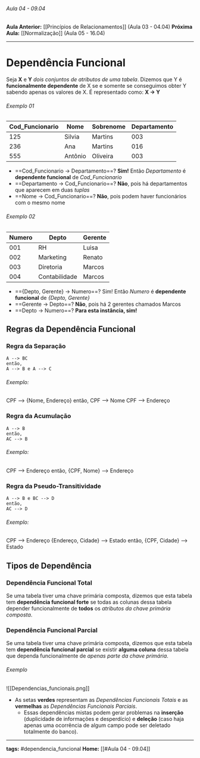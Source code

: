 ###### Aula 04 - 09.04
**Aula Anterior:** [[Princípios de Relacionamentos]] (Aula 03 - 04.04)
**Próxima Aula:** [[Normalização]] (Aula 05 - 16.04)

---
# Dependência Funcional
Seja **X** e **Y** *dois conjuntos de atributos de uma tabela*. Dizemos que Y é **funcionalmente dependente** de X se e somente se conseguimos obter Y sabendo apenas os valores de X. 
É representado como: **X -> Y**

###### Exemplo 01

| Cod_Funcionario | Nome    | Sobrenome | Departamento |
| --------------- | ------- | --------- | ------------ |
| 125             | Silvia  | Martins   | 003          |
| 236             | Ana     | Martins   | 016          |
| 555             | Antônio | Oliveira  | 003          |
- ==Cod_Funcionario -> Departamento==? **Sim!** Então *Departamento* é **dependente funcional** de *Cod_Funcionario*
- ==Departamento -> Cod_Funcionario==? **Não**, pois há departamentos que aparecem em duas *tuplas*
- ==Nome -> Cod_Funcionario==? **Não**, pois podem haver funcionários com o mesmo nome

###### Exemplo 02

| Numero | Depto         | Gerente |
| ------ | ------------- | ------- |
| 001    | RH            | Luisa   |
| 002    | Marketing     | Renato  |
| 003    | Diretoria     | Marcos  |
| 004    | Contabilidade | Marcos  |
- =={Depto, Gerente} -> Numero==? Sim! Então *Numero* é **dependente funcional** de *{Depto, Gerente}*
- ==Gerente -> Depto==? **Não**, pois há 2 gerentes chamados Marcos
- ==Depto -> Numero==? **Para esta instância, sim!**

## Regras da Dependência Funcional
### Regra da Separação

```
A --> BC
então,
A --> B e A --> C
```
###### Exemplo:
CPF --> {Nome, Endereço}
então,
CPF --> Nome 
CPF --> Endereço

### Regra da Acumulação

```
A --> B
então,
AC --> B
```
###### Exemplo:
CPF --> Endereço
então,
{CPF, Nome} --> Endereço

### Regra da Pseudo-Transitividade

```
A --> B e BC --> D
então,
AC --> D
```
###### Exemplo:
CPF --> Endereço
{Endereço, Cidade} --> Estado
então,
{CPF, Cidade} --> Estado

## Tipos de Dependência
### Dependência Funcional Total
Se uma tabela tiver uma chave primária composta, dizemos que esta tabela tem **dependência funcional forte** se todas as colunas dessa tabela depender funcionalmente de **todos** os *atributos da chave primária composta*.

### Dependência Funcional Parcial
Se uma tabela tiver uma chave primária composta, dizemos que esta tabela tem **dependência funcional parcial** se existir **alguma coluna** dessa tabela que dependa funcionalmente de *apenas parte da chave primária*.

###### Exemplo

![[Dependencias_funcionais.png]]

- As setas **verdes** representam as *Dependências Funcionais Totais* e as **vermelhas** as *Dependências Funcionais Parciais*.
	- Essas dependências mistas podem gerar problemas na **inserção** (duplicidade de informações e desperdício) e **deleção** (caso haja apenas uma ocorrência de algum campo pode ser deletado totalmente do banco).

---
**tags:** #dependencia_funcional
**Home:** [[#Aula 04 - 09.04]]
